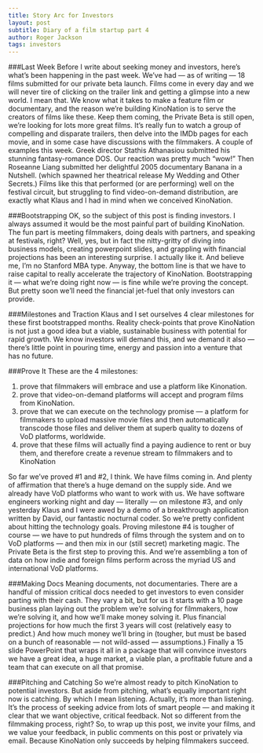 ```yaml
---
title: Story Arc for Investors
layout: post
subtitle: Diary of a film startup part 4
author: Roger Jackson
tags: investors
---
```

###Last Week
Before I write about seeking money and investors, here’s what’s been happening in the past week. We’ve had — as of writing — 18 films submitted for our private beta launch. Films come in every day and we will never tire of clicking on the trailer link and getting a glimpse into a new world. I mean that. We know what it takes to make a feature film or documentary, and the reason we’re building KinoNation is to serve the creators of films like these. Keep them coming, the Private Beta is still open, we’re looking for lots more great films. It’s really fun to watch a group of compelling and disparate trailers, then delve into the IMDb pages for each movie, and in some case have discussions with the filmmakers. A couple of examples this week. Greek director Stathis Athanasiou submitted his stunning fantasy-romance DOS. Our reaction was pretty much “wow!” Then Roseanne Liang submitted her delightful 2005 documentary Banana in a Nutshell. (which spawned her theatrical release My Wedding and Other Secrets.) Films like this that performed (or are performing) well on the festival circuit, but struggling to find video-on-demand distribution, are exactly what Klaus and I had in mind when we conceived KinoNation.

###Bootstrapping
OK, so the subject of this post is finding investors. I always assumed it would be the most painful part of building KinoNation. The fun part is meeting filmmakers, doing deals with partners, and speaking at festivals, right? Well, yes, but in fact the nitty-gritty of diving into business models, creating powerpoint slides, and grappling with financial projections has been an interesting surprise. I actually like it. And believe me, I’m no Stanford MBA type. Anyway, the bottom line is that we have to raise capital to really accelerate the trajectory of KinoNation. Bootstrapping it — what we’re doing right now — is fine while we’re proving the concept. But pretty soon we’ll need the financial jet-fuel that only investors can provide.

###Milestones and Traction
Klaus and I set ourselves 4 clear milestones for these first bootstrapped months. Reality check-points that prove KinoNation is not just a good idea but a viable, sustainable business with potential for rapid growth. We know investors will demand this, and we demand it also — there’s little point in pouring time, energy and passion into a venture that has no future.

###Prove It
These are the 4 milestones:
1. prove that filmmakers will embrace and use a platform like Kinonation.
2. prove that video-on-demand platforms will accept and program films from KinoNation.
3. prove that we can execute on the technology promise — a platform for filmmakers to upload massive movie files and then automatically transcode those files and deliver them at superb quality to dozens of VoD platforms, worldwide.
4. prove that these films will actually find a paying audience to rent or buy them, and therefore create a revenue stream to filmmakers and to KinoNation

So far we’ve proved #1 and #2, I think. We have films coming in. And plenty of affirmation that there’s a huge demand on the supply side. And we already have VoD platforms who want to work with us. We have software engineers working night and day — literally — on milestone #3, and only yesterday Klaus and I were awed by a demo of a breakthrough application written by David, our fantastic nocturnal coder. So we’re pretty confident about hitting the technology goals. Proving milestone #4 is tougher of course — we have to put hundreds of films through the system and on to VoD platforms — and then mix in our (still secret) marketing magic. The Private Beta is the first step to proving this. And we’re assembling a ton of data on how indie and foreign films perform across the myriad US and international VoD platforms.

###Making Docs
Meaning documents, not documentaries. There are a handful of mission critical docs needed to get investors to even consider parting with their cash. They vary a bit, but for us it starts with a 10 page business plan laying out the problem we’re solving for filmmakers, how we’re solving it, and how we’ll make money solving it. Plus financial projections for how much the first 3 years will cost (relatively easy to predict.) And how much money we’ll bring in (tougher, but must be based on a bunch of reasonable — not wild-assed — assumptions.) Finally a 15 slide PowerPoint that wraps it all in a package that will convince investors we have a great idea, a huge market, a viable plan, a profitable future and a team that can execute on all that promise.

###Pitching and Catching
So we’re almost ready to pitch KinoNation to potential investors. But aside from pitching, what’s equally important right now is catching. By which I mean listening. Actually, it’s more than listening. It’s the process of seeking advice from lots of smart people — and making it clear that we want objective, critical feedback. Not so different from the filmmaking process, right? So, to wrap up this post, we invite your films, and we value your feedback, in public comments on this post or privately via email. Because KinoNation only succeeds by helping filmmakers succeed.
